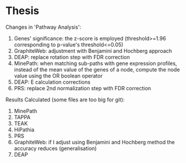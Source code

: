 # Thesis

Changes in 'Pathway Analysis':
1. Genes' significance: the z-score is employed (threshold>=1.96 corresponding to p-value's threshold<=0.05)
2. GraphiteWeb: adjustment with Benjamini and Hochberg approach
3. DEAP: replace rotation step with FDR correction 
4. MinePath: when matching sub-paths with gene expression profiles, instead of the mean value of the genes of a node, compute the node value using the OR boolean operator
5. DEAP: E calculation corrections
6. PRS: replace 2nd normalization step with FDR correction

Results Calculated (some files are too big for git):
1. MinePath
2. TAPPA
3. TEAK
4. HiPathia
5. PRS 
6. GraphiteWeb: if I adjust using Benjamini and Hochberg method the accuracy reduces (generalisation)
7. DEAP

